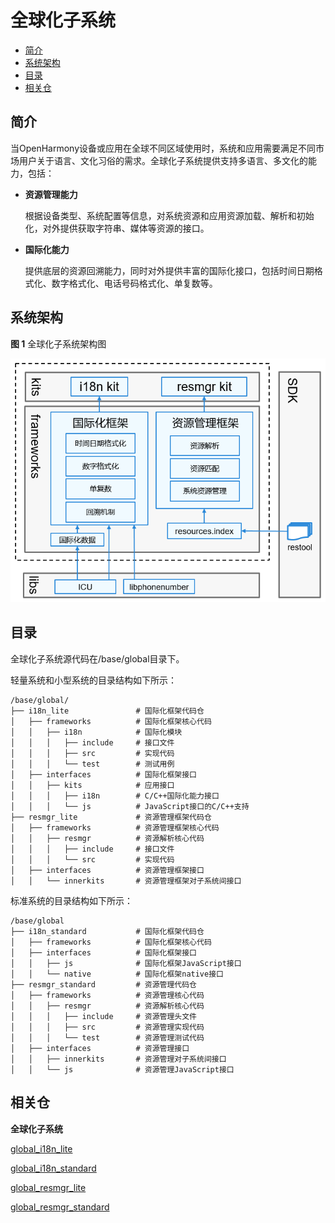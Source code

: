 # 全球化子系统<a name="ZH-CN_TOPIC_0000001115837954"></a>

-   [简介](#section11660541593)
-   [系统架构](#section1558604311012)
-   [目录](#section161941989596)
-   [相关仓](#section1371113476307)

## 简介<a name="section11660541593"></a>

当OpenHarmony设备或应用在全球不同区域使用时，系统和应用需要满足不同市场用户关于语言、文化习俗的需求。全球化子系统提供支持多语言、多文化的能力，包括：

-   **资源管理能力**

    根据设备类型、系统配置等信息，对系统资源和应用资源加载、解析和初始化，对外提供获取字符串、媒体等资源的接口。

-   **国际化能力**

    提供底层的资源回溯能力，同时对外提供丰富的国际化接口，包括时间日期格式化、数字格式化、电话号码格式化、单复数等。


## 系统架构<a name="section1558604311012"></a>

**图 1**  全球化子系统架构图<a name="fig87184592416"></a>  


![](figures/全球化子系统架构图.png "全球化子系统架构图")

## 目录<a name="section161941989596"></a>

全球化子系统源代码在/base/global目录下。

轻量系统和小型系统的目录结构如下所示：

```
/base/global/
├── i18n_lite               # 国际化框架代码仓
│   ├── frameworks          # 国际化框架核心代码
│   │   ├── i18n            # 国际化模块
│   │   │   ├── include     # 接口文件
│   │   │   ├── src         # 实现代码
│   │   │   └── test        # 测试用例
│   ├── interfaces          # 国际化框架接口
│   │   ├── kits            # 应用接口
│   │   │   ├── i18n        # C/C++国际化能力接口
│   │   │   └── js          # JavaScript接口的C/C++支持
├── resmgr_lite             # 资源管理框架代码仓
│   ├── frameworks          # 资源管理框架核心代码
│   │   ├── resmgr          # 资源解析核心代码
│   │   │   ├── include     # 接口文件
│   │   │   └── src         # 实现代码
│   ├── interfaces          # 资源管理框架接口
│   │   └── innerkits       # 资源管理框架对子系统间接口
```

标准系统的目录结构如下所示：

```
/base/global
├── i18n_standard           # 国际化框架代码仓
│   ├── frameworks          # 国际化框架核心代码
│   ├── interfaces          # 国际化框架接口
│   │   ├── js              # 国际化框架JavaScript接口
│   │   └── native          # 国际化框架native接口
├── resmgr_standard         # 资源管理代码仓
│   ├── frameworks          # 资源管理核心代码
│   │   ├── resmgr          # 资源解析核心代码
│   │   │   ├── include     # 资源管理头文件
│   │   │   ├── src         # 资源管理实现代码
│   │   │   └── test        # 资源管理测试代码
│   ├── interfaces          # 资源管理接口
│   │   ├── innerkits       # 资源管理对子系统间接口
│   │   └── js              # 资源管理JavaScript接口
```

## 相关仓<a name="section1371113476307"></a>

**全球化子系统**

[global\_i18n\_lite](https://gitee.com/openharmony/global_i18n_lite)

[global\_i18n\_standard](https://gitee.com/openharmony/global_i18n_standard)

[global\_resmgr\_lite](https://gitee.com/openharmony/global_resmgr_lite)

[global\_resmgr\_standard](https://gitee.com/openharmony/global_resmgr_standard)

